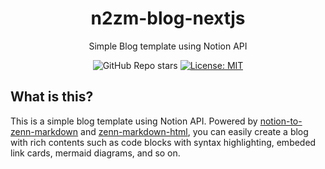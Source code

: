 <div align="center">
    <h1>n2zm-blog-nextjs</h1>
    <p>Simple Blog template using Notion API</p>

![GitHub Repo stars](https://img.shields.io/github/stars/KOHSUK/n2zm-blog-nextjs)
[![License: MIT](https://img.shields.io/badge/License-MIT-yellow.svg)](https://opensource.org/licenses/MIT)

</div>

## What is this?

This is a simple blog template using Notion API.
Powered by [notion-to-zenn-markdown](https://github.com/KOHSUK/notion-to-zenn-md) and [zenn-markdown-html](https://github.com/zenn-dev/zenn-editor), you can easily create a blog with rich contents such as code blocks with syntax highlighting, embeded link cards, mermaid diagrams, and so on.

